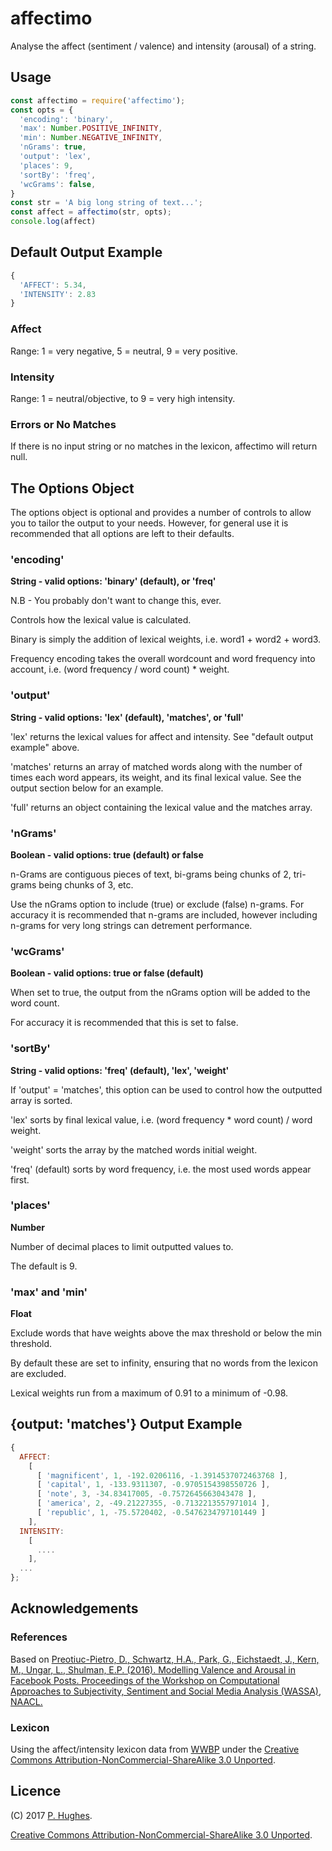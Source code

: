 # affectimo

Analyse the affect (sentiment / valence) and intensity (arousal) of a string.

## Usage
```javascript
const affectimo = require('affectimo');
const opts = {
  'encoding': 'binary',
  'max': Number.POSITIVE_INFINITY,
  'min': Number.NEGATIVE_INFINITY,
  'nGrams': true,
  'output': 'lex',
  'places': 9,
  'sortBy': 'freq',
  'wcGrams': false,
}
const str = 'A big long string of text...';
const affect = affectimo(str, opts);
console.log(affect)
```

## Default Output Example
```javascript
{
  'AFFECT': 5.34,
  'INTENSITY': 2.83
}
```

### Affect
Range: 1 = very negative, 5 = neutral, 9 = very positive.

### Intensity
Range: 1 = neutral/objective, to 9 = very high intensity.

### Errors or No Matches
If there is no input string or no matches in the lexicon, affectimo will return null.

## The Options Object

The options object is optional and provides a number of controls to allow you to tailor the output to your needs. However, for general use it is recommended that all options are left to their defaults.

### 'encoding'

**String - valid options: 'binary' (default), or 'freq'**

N.B - You probably don't want to change this, ever.

Controls how the lexical value is calculated.

Binary is simply the addition of lexical weights, i.e. word1 + word2 + word3.

Frequency encoding takes the overall wordcount and word frequency into account, i.e. (word frequency / word count) * weight.

### 'output'

**String - valid options: 'lex' (default), 'matches', or 'full'**

'lex' returns the lexical values for affect and intensity. See "default output example" above.

'matches' returns an array of matched words along with the number of times each word appears, its weight, and its final lexical value. See the output section below for an example.

'full' returns an object containing the lexical value and the matches array.

### 'nGrams'

**Boolean - valid options: true (default) or false**

n-Grams are contiguous pieces of text, bi-grams being chunks of 2, tri-grams being chunks of 3, etc.

Use the nGrams option to include (true) or exclude (false) n-grams. For accuracy it is recommended that n-grams are included, however including n-grams for very long strings can detrement performance.

### 'wcGrams'

**Boolean - valid options: true or false (default)**

When set to true, the output from the nGrams option will be added to the word count.

For accuracy it is recommended that this is set to false.

### 'sortBy'

**String - valid options: 'freq' (default), 'lex', 'weight'**

If 'output' = 'matches', this option can be used to control how the outputted array is sorted.

'lex' sorts by final lexical value, i.e. (word frequency * word count) / word weight.

'weight' sorts the array by the matched words initial weight.

'freq' (default) sorts by word frequency, i.e. the most used words appear first.

### 'places'

**Number**

Number of decimal places to limit outputted values to.

The default is 9.

### 'max' and 'min'

**Float**

Exclude words that have weights above the max threshold or below the min threshold.

By default these are set to infinity, ensuring that no words from the lexicon are excluded.

Lexical weights run from a maximum of 0.91 to a minimum of -0.98.

## {output: 'matches'} Output Example

```javascript
{
  AFFECT:
    [
      [ 'magnificent', 1, -192.0206116, -1.3914537072463768 ],
      [ 'capital', 1, -133.9311307, -0.9705154398550726 ],
      [ 'note', 3, -34.83417005, -0.7572645663043478 ],
      [ 'america', 2, -49.21227355, -0.7132213557971014 ],
      [ 'republic', 1, -75.5720402, -0.5476234797101449 ]
    ],
  INTENSITY:
    [
      ....
    ],
  ...
};
```

## Acknowledgements

### References
Based on [Preotiuc-Pietro, D., Schwartz, H.A., Park, G., Eichstaedt, J., Kern, M., Ungar, L., Shulman, E.P. (2016). Modelling Valence and Arousal in Facebook Posts. Proceedings of the Workshop on Computational Approaches to Subjectivity, Sentiment and Social Media Analysis (WASSA), NAACL.](http://wwbp.org/papers/va16wassa.pdf)

### Lexicon
Using the affect/intensity lexicon data from [WWBP](http://www.wwbp.org/lexica.html) under the [Creative Commons Attribution-NonCommercial-ShareAlike 3.0 Unported](http://creativecommons.org/licenses/by-nc-sa/3.0/).

## Licence
(C) 2017 [P. Hughes](https://www.phugh.es).

[Creative Commons Attribution-NonCommercial-ShareAlike 3.0 Unported](http://creativecommons.org/licenses/by-nc-sa/3.0/).